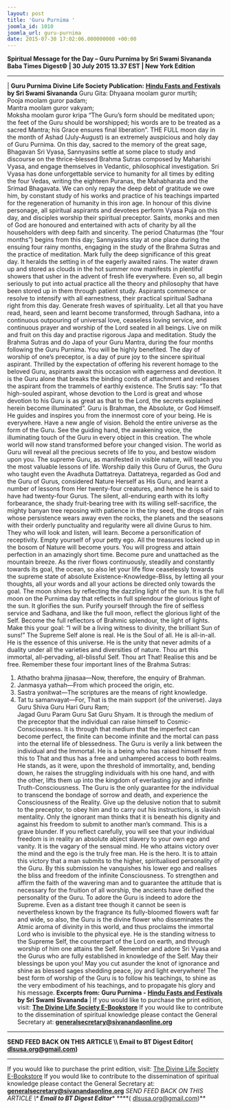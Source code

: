 ```yaml
---
layout: post
title: 'Guru Purnima '
joomla_id: 1010
joomla_url: guru-purnima
date: 2015-07-30 17:02:06.000000000 +00:00
---
```

**Spiritual Message for the Day – Guru Purnima by Sri Swami Sivananda**
 **Baba Times Digest© | 30 July 2015 13.37 EST | New York Edition**
* * *
| 
**Guru Purnima**
**Divine Life Society Publication:** [**Hindu Fasts and Festivals**](http://www.dlshq.org/religions/guru_purnima.htm) **by Sri Swami Sivananda**
Guru Gita:
Dhyaana moolam guror murtih;   
 Pooja moolam guror padam;   
 Mantra moolam guror vakyam;   
 Moksha moolam guror kripa
“The Guru’s form should be meditated upon; the feet of the Guru should be worshipped; his words are to be treated as a sacred Mantra; his Grace ensures final liberation”.
THE FULL moon day in the month of Ashad (July-August) is an extremely auspicious and holy day of Guru Purnima. On this day, sacred to the memory of the great sage, Bhagavan Sri Vyasa, Sannyasins settle at some place to study and discourse on the thrice-blessed Brahma Sutras composed by Maharishi Vyasa, and engage themselves in Vedantic, philosophical investigation.
Sri Vyasa has done unforgettable service to humanity for all times by editing the four Vedas, writing the eighteen Puranas, the Mahabharata and the Srimad Bhagavata. We can only repay the deep debt of gratitude we owe him, by constant study of his works and practice of his teachings imparted for the regeneration of humanity in this iron age. In honour of this divine personage, all spiritual aspirants and devotees perform Vyasa Puja on this day, and disciples worship their spiritual preceptor. Saints, monks and men of God are honoured and entertained with acts of charity by all the householders with deep faith and sincerity. The period Chaturmas (the “four months”) begins from this day; Sannyasins stay at one place during the ensuing four rainy months, engaging in the study of the Brahma Sutras and the practice of meditation.
Mark fully the deep significance of this great day. It heralds the setting in of the eagerly awaited rains. The water drawn up and stored as clouds in the hot summer now manifests in plentiful showers that usher in the advent of fresh life everywhere. Even so, all begin seriously to put into actual practice all the theory and philosophy that have been stored up in them through patient study. Aspirants commence or resolve to intensify with all earnestness, their practical spiritual Sadhana right from this day.
Generate fresh waves of spirituality. Let all that you have read, heard, seen and learnt become transformed, through Sadhana, into a continuous outpouring of universal love, ceaseless loving service, and continuous prayer and worship of the Lord seated in all beings.
Live on milk and fruit on this day and practise rigorous Japa and meditation. Study the Brahma Sutras and do Japa of your Guru Mantra, during the four months following the Guru Purnima. You will be highly benefited.
The day of worship of one’s preceptor, is a day of pure joy to the sincere spiritual aspirant. Thrilled by the expectation of offering his reverent homage to the beloved Guru, aspirants await this occasion with eagerness and devotion. It is the Guru alone that breaks the binding cords of attachment and releases the aspirant from the trammels of earthly existence.
The Srutis say: “To that high-souled aspirant, whose devotion to the Lord is great and whose devotion to his Guru is as great as that to the Lord, the secrets explained herein become illuminated”. Guru is Brahman, the Absolute, or God Himself. He guides and inspires you from the innermost core of your being. He is everywhere.
Have a new angle of vision. Behold the entire universe as the form of the Guru. See the guiding hand, the awakening voice, the illuminating touch of the Guru in every object in this creation. The whole world will now stand transformed before your changed vision. The world as Guru will reveal all the precious secrets of life to you, and bestow wisdom upon you. The supreme Guru, as manifested in visible nature, will teach you the most valuable lessons of life.
Worship daily this Guru of Gurus, the Guru who taught even the Avadhuta Dattatreya. Dattatreya, regarded as God and the Guru of Gurus, considered Nature Herself as His Guru, and learnt a number of lessons from Her twenty-four creatures, and hence he is said to have had twenty-four Gurus. The silent, all-enduring earth with its lofty forbearance, the shady fruit-bearing tree with its willing self-sacrifice, the mighty banyan tree reposing with patience in the tiny seed, the drops of rain whose persistence wears away even the rocks, the planets and the seasons with their orderly punctuality and regularity were all divine Gurus to him. They who will look and listen, will learn.
Become a personification of receptivity. Empty yourself of your petty ego. All the treasures locked up in the bosom of Nature will become yours. You will progress and attain perfection in an amazingly short time. Become pure and unattached as the mountain breeze. As the river flows continuously, steadily and constantly towards its goal, the ocean, so also let your life flow ceaselessly towards the supreme state of absolute Existence-Knowledge-Bliss, by letting all your thoughts, all your words and all your actions be directed only towards the goal.
The moon shines by reflecting the dazzling light of the sun. It is the full moon on the Purnima day that reflects in full splendour the glorious light of the sun. It glorifies the sun. Purify yourself through the fire of selfless service and Sadhana, and like the full moon, reflect the glorious light of the Self. Become the full reflectors of Brahmic splendour, the light of lights. Make this your goal: “I will be a living witness to divinity, the brilliant Sun of suns!”
The Supreme Self alone is real. He is the Soul of all. He is all-in-all. He is the essence of this universe. He is the unity that never admits of a duality under all the varieties and diversities of nature. Thou art this immortal, all-pervading, all-blissful Self. Thou art That! Realise this and be free.
Remember these four important lines of the Brahma Sutras:
1. Athatho brahma jijnasaa—Now, therefore, the enquiry of Brahman.
2. Janmasya yathah—From which proceed the origin, etc.
3. Sastra yonitwat—The scriptures are the means of right knowledge.
4. Tat tu samanvayat—For, That is the main support (of the universe).
Jaya Guru Shiva Guru Hari Guru Ram;   
 Jagad Guru Param Guru Sat Guru Shyam.
It is through the medium of the preceptor that the individual can raise himself to Cosmic-Consciousness. It is through that medium that the imperfect can become perfect, the finite can become infinite and the mortal can pass into the eternal life of blessedness. The Guru is verily a link between the individual and the Immortal. He is a being who has raised himself from this to That and thus has a free and unhampered access to both realms. He stands, as it were, upon the threshold of immortality, and, bending down, he raises the struggling individuals with his one hand, and with the other, lifts them up into the kingdom of everlasting joy and infinite Truth-Consciousness.
The Guru is the only guarantee for the individual to transcend the bondage of sorrow and death, and experience the Consciousness of the Reality.
Give up the delusive notion that to submit to the preceptor, to obey him and to carry out his instructions, is slavish mentality. Only the ignorant man thinks that it is beneath his dignity and against his freedom to submit to another man’s command. This is a grave blunder. If you reflect carefully, you will see that your individual freedom is in reality an absolute abject slavery to your own ego and vanity. It is the vagary of the sensual mind. He who attains victory over the mind and the ego is the truly free man. He is the hero. It is to attain this victory that a man submits to the higher, spiritualised personality of the Guru. By this submission he vanquishes his lower ego and realises the bliss and freedom of the infinite Consciousness.
To strengthen and affirm the faith of the wavering man and to guarantee the attitude that is necessary for the fruition of all worship, the ancients have deified the personality of the Guru. To adore the Guru is indeed to adore the Supreme. Even as a distant tree though it cannot be seen is nevertheless known by the fragrance its fully-bloomed flowers waft far and wide, so also, the Guru is the divine flower who disseminates the Atmic aroma of divinity in this world, and thus proclaims the immortal Lord who is invisible to the physical eye. He is the standing witness to the Supreme Self, the counterpart of the Lord on earth, and through worship of him one attains the Self.
Remember and adore Sri Vyasa and the Gurus who are fully established in knowledge of the Self. May their blessings be upon you! May you cut asunder the knot of ignorance and shine as blessed sages shedding peace, joy and light everywhere!
The best form of worship of the Guru is to follow his teachings, to shine as the very embodiment of his teachings, and to propagate his glory and his message.
**Excerpts from:**  **Guru Purnima -** [**Hindu Fasts and Festivals**](http://www.dlshq.org/religions/guru_purnima.htm) **by Sri Swami Sivananda**
 |
If you would like to purchase the print edition, visit: **[The Divine Life Society E-Bookstore](http://www.dlshq.org/download/download.htm)**
If you would like to contribute to the dissemination of spiritual knowledge please contact the General Secretary at: [](mailto:%20%3Cscript%20type=%27text/javascript%27%3E%20%3C%21--%20var%20prefix%20=%20%27ma%27%20+%20%27il%27%20+%20%27to%27;%20var%20path%20=%20%27hr%27%20+%20%27ef%27%20+%20%27=%27;%20var%20addy57016%20=%20%27generalsecretary%27%20+%20%27@%27;%20addy57016%20=%20addy57016%20+%20%27sivanandaonline%27%20+%20%27.%27%20+%20%27org%27;%20document.write%28%27%3Ca%20%27%20+%20path%20+%20%27%5C%27%27%20+%20prefix%20+%20%27:%27%20+%20addy57016%20+%20%27%5C%27%3E%27%29;%20document.write%28addy57016%29;%20document.write%28%27%3C%5C/a%3E%27%29;%20//--%3E%5Cn%20%3C/script%3E%3Cscript%20type=%27text/javascript%27%3E%20%3C%21--%20document.write%28%27%3Cspan%20style=%5C%27display:%20none;%5C%27%3E%27%29;%20//--%3E%20%3C/script%3EThis%20email%20address%20is%20being%20protected%20from%20spambots.%20You%20need%20JavaScript%20enabled%20to%20view%20it.%20%3Cscript%20type=%27text/javascript%27%3E%20%3C%21--%20document.write%28%27%3C/%27%29;%20document.write%28%27span%3E%27%29;%20//--%3E%20%3C/script%3E?subject=Contribution%20to%20Dissemination%20of%20Spiritual%20Knowledge) **generalsecretary@sivanandaonline.org**
****
**SEND FEED BACK ON THIS ARTICLE \\\ Email to BT Digest Editor[](mailto:%20%3Cscript%20type=%27text/javascript%27%3E%20%3C%21--%20var%20prefix%20=%20%27ma%27%20+%20%27il%27%20+%20%27to%27;%20var%20path%20=%20%27hr%27%20+%20%27ef%27%20+%20%27=%27;%20var%20addy72654%20=%20%27dlsusa.org%27%20+%20%27@%27;%20addy72654%20=%20addy72654%20+%20%27gmail%27%20+%20%27.%27%20+%20%27com%27;%20document.write%28%27%3Ca%20%27%20+%20path%20+%20%27%5C%27%27%20+%20prefix%20+%20%27:%27%20+%20addy72654%20+%20%27%5C%27%3E%27%29;%20document.write%28addy72654%29;%20document.write%28%27%3C%5C/a%3E%27%29;%20//--%3E%5Cn%20%3C/script%3E%3Cscript%20type=%27text/javascript%27%3E%20%3C%21--%20document.write%28%27%3Cspan%20style=%5C%27display:%20none;%5C%27%3E%27%29;%20//--%3E%20%3C/script%3EThis%20email%20address%20is%20being%20protected%20from%20spambots.%20You%20need%20JavaScript%20enabled%20to%20view%20it.%20%3Cscript%20type=%27text/javascript%27%3E%20%3C%21--%20document.write%28%27%3C/%27%29;%20document.write%28%27span%3E%27%29;%20//--%3E%20%3C/script%3E?subject=DLS%20Posts)( [dlsusa.org@gmail.com](mailto:dlsusa.org@gmail.com))**
* * *
  
If you would like to purchase the print edition, visit: [The Divine Life Society E-Bookstore](http://www.dlshq.org/download/download.htm)
If you would like to contribute to the dissemination of spiritual knowledge please contact the General Secretary at: **[generalsecretary@sivanandaonline.org](mailto:generalsecretary@sivanandaonline.org)**
**SEND FEED BACK ON THIS ARTICLE \\\**  **Email to BT Digest Editor**** [](mailto:%20%3Cscript%20type=%27text/javascript%27%3E%20%3C%21--%20var%20prefix%20=%20%27ma%27%20+%20%27il%27%20+%20%27to%27;%20var%20path%20=%20%27hr%27%20+%20%27ef%27%20+%20%27=%27;%20var%20addy72654%20=%20%27dlsusa.org%27%20+%20%27@%27;%20addy72654%20=%20addy72654%20+%20%27gmail%27%20+%20%27.%27%20+%20%27com%27;%20document.write%28%27%3Ca%20%27%20+%20path%20+%20%27%5C%27%27%20+%20prefix%20+%20%27:%27%20+%20addy72654%20+%20%27%5C%27%3E%27%29;%20document.write%28addy72654%29;%20document.write%28%27%3C%5C/a%3E%27%29;%20//--%3E%5Cn%20%3C/script%3E%3Cscript%20type=%27text/javascript%27%3E%20%3C%21--%20document.write%28%27%3Cspan%20style=%5C%27display:%20none;%5C%27%3E%27%29;%20//--%3E%20%3C/script%3EThis%20email%20address%20is%20being%20protected%20from%20spambots.%20You%20need%20JavaScript%20enabled%20to%20view%20it.%20%3Cscript%20type=%27text/javascript%27%3E%20%3C%21--%20document.write%28%27%3C/%27%29;%20document.write%28%27span%3E%27%29;%20//--%3E%20%3C/script%3E?subject=DLS%20Posts)****( [dlsusa.org@gmail.com](mailto:dlsusa.org@gmail.com))**  
